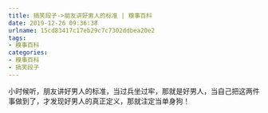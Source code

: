 ```yaml
---
title: 搞笑段子->朋友讲好男人的标准 | 糗事百科
date: 2019-12-26 09:36:38
urlname: 15cd83417c17eb29c7c7302ddbea20e2
tags: 
- 糗事百科
categories:
- 糗事百科
- 搞笑段子
---
```

小时候听，朋友讲好男人的标准，当过兵坐过牢，那就是好男人，当自己把这两件事做到了，才发现好男人的真正定义，那就注定当单身狗！



